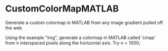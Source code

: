 # CustomColorMapMATLAB
Generate a custom colormap in MATLAB from any image gradient pulled off the web

Using the example "img", generate a colormap in MATLAB called 'cmap' from n interspaced pixels along the horizontal axis. Try n = 1000;

